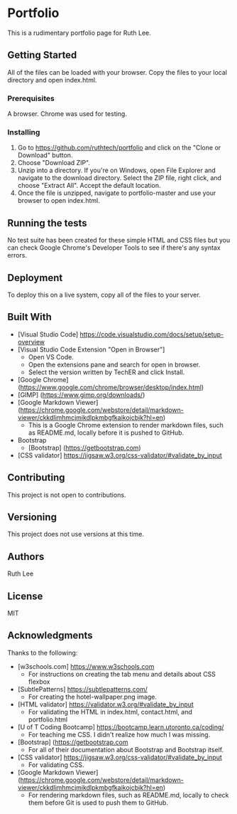 # Portfolio 
This is a rudimentary portfolio page for Ruth Lee.

## Getting Started
All of the files can be loaded with your browser. Copy the files to your local directory and open index.html.

### Prerequisites
A browser. Chrome was used for testing. 

### Installing
1. Go to https://github.com/ruthtech/portfolio and click on the "Clone or Download" button. 
2. Choose "Download ZIP". 
3. Unzip into a directory. If you're on Windows, open File Explorer and navigate to the download directory. Select the ZIP file, right click, and choose "Extract All". Accept the default location.
4. Once the file is unzipped, navigate to portfolio-master and use your browser to open index.html.


## Running the tests
No test suite has been created for these simple HTML and CSS files but you can check Google Chrome's Developer Tools to see if there's any syntax errors. 

## Deployment
To deploy this on a live system, copy all of the files to your server. 

## Built With
* [Visual Studio Code] https://code.visualstudio.com/docs/setup/setup-overview
* [Visual Studio Code Extension "Open in Browser"] 
  * Open VS Code.
  * Open the extensions pane and search for open in browser.
  * Select the version written by TechER and click Install.
* [Google Chrome] (https://www.google.com/chrome/browser/desktop/index.html)
* [GIMP] (https://www.gimp.org/downloads/)
* [Google Markdown Viewer] (https://chrome.google.com/webstore/detail/markdown-viewer/ckkdlimhmcjmikdlpkmbgfkaikojcbjk?hl=en) 
  * This is a Google Chrome extension to render markdown files, such as README.md, locally before it is pushed to GitHub. 
* Bootstrap
  * [Bootstrap] (https://getbootstrap.com)
* [CSS validator] https://jigsaw.w3.org/css-validator/#validate_by_input


## Contributing
This project is not open to contributions.

## Versioning
This project does not use versions at this time. 

## Authors
Ruth Lee

## License
MIT

## Acknowledgments
Thanks to the following:
* [w3schools.com] https://www.w3schools.com 
  * For instructions on creating the tab menu and details about CSS flexbox
* [SubtlePatterns] https://subtlepatterns.com/ 
  * For creating the hotel-wallpaper.png image.
* [HTML validator] https://validator.w3.org/#validate_by_input
  * For validating the HTML in index.html, contact.html, and portfolio.html
* [U of T Coding Bootcamp] https://bootcamp.learn.utoronto.ca/coding/
  * For teaching me CSS. I didn't realize how much I was missing.
* [Bootstrap] (https://getbootstrap.com 
  * For all of their documentation about Bootstrap and Bootstrap itself.
* [CSS validator] https://jigsaw.w3.org/css-validator/#validate_by_input
  * For validating CSS. 
* [Google Markdown Viewer] (https://chrome.google.com/webstore/detail/markdown-viewer/ckkdlimhmcjmikdlpkmbgfkaikojcbjk?hl=en) 
  * For rendering markdown files, such as README.md, locally to check them before Git is used to push them to GitHub.
  

